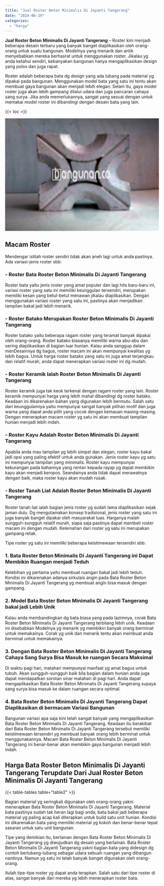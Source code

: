 ```yaml
---
title: "Jual Roster Beton Minimalis Di Jayanti Tangerang"
date: "2024-06-19"
categories: 
  - "harga"
---
```


**Jual Roster Beton Minimalis Di Jayanti Tangerang** – Roster kini menjadi beberapa desain terbaru yang banyak banget diaplikasikan oleh orang-orang untuk suatu bangunan. Modelnya yang menarik dan antik menyebabkan mereka berhasrat untuk menggunakan roster. Jikalau yg anda ketahui sendiri, kebanyakan bangunan hanya mengaplikasikan design yang polos dan juga rapat.

Roster adalah beberapa bata dg design yang ada lubang pada material yg dipakai pada bangunan. Menggunakan model bata yang satu ini tentu akan membuat gaya bangunan akan menjadi lebih elegan. Selain itu, gaya model roster juga akan lebih gampang dilalui udara dan juga pancaran cahaya sang surya. Jika anda memerlukannya, sangat yang sesuai dengan untuk memakai model roster ini dibandingi dengan desain bata yang lain.

{{< toc >}}

![Jual Roster Beton Minimalis Di Jayanti Tangerang](/images/bata-roster-minimalis-15.png)

## Macam Roster

Mendengar istilah roster sendiri tidak akan aneh lagi untuk anda pastinya. Ada variasi-jenis roster sbb:

### \- Roster Bata Roster Beton Minimalis Di Jayanti Tangerang

Roster bata yaitu jenis roster yang amat populer dan lagi hits baru-baru ini, variasi roster yang satu ini memiliki keunggulan tersendiri, merupakan memiliki kesan yang betul-betul menawan jikalau diaplikasikan. Dengan menggunakan variasi roster yang satu ini, pastinya akan menjadikan tampilan bakal jadi lebih menarik.

### \- Roster Batako Merupakan Roster Beton Minimalis Di Jayanti Tangerang

Roster batako yaitu beberapa ragam roster yang teramat banyak dipakai oleh orang-orang. Roster batako biasanya memiliki warna abu-abu dan sering diaplikasikan di bagian luar hunian. Kalau anda sanggup dalam menDesainnya dg bagus, roster macam ini akan mempunyai kwalitas yg lebih bagus. Untuk harga roster batako yang satu ini juga amat terjangkau dan relatif murah, anda dapat menerapkan variasi roster ini dg mudah.

### \- Roster Keramik Ialah Roster Beton Minimalis Di Jayanti Tangerang

Roster keramik juga tak keok terkenal dengan ragam roster yang lain. Roster keramik mempunyai harga yang lebih mahal dibandingi dg roster batako. Keadaan ini dikarenakan bahan yang digunakan lebih bermutu. Salah satu dari keunggulannya yaitu mempunyai sangat banyak pilihan motif dan juga warna yang dapat anda pilih yang cocok dengan kemauan masing-masing. Dengan menerapkan macam roster yg satu ini akan membuat tampilan hunian menjadi lebih indah.

### \- Roster Kayu Adalah Roster Beton Minimalis Di Jayanti Tangerang

Apabila anda mau tampilan yg lebih simpel dan elegan, roster kayu bakal jadi opsi yang paling efektif untuk anda gunakan. Jenis roster kayu yg satu ini mempunyai tampilan yang minimalis. Roster kayu mempunyai kekurangan pada bahannya yang rentan kepada rayap yg dapat membikin kayu akan menjadi keropos. Seandainya anda tidak dapat merawatnya dengan baik, maka roster kayu akan mudah rusak.

### \- Roster Tanah Liat Adalah Roster Beton Minimalis Di Jayanti Tangerang

Roster tanah liat ialah bagian jenis roster yg sudah lama diaplikasikan sejak jaman dulu. Dg mengutamakan konsep tradisional, jenis roster yang satu ini juga banyak banget dipakai oleh masyarakat luas. Harganya malah sungguh-sungguh relatif murah, siapa saja pastinya dapat membeli roster macam ini dengan mudah. Kelemahan dari roster yg satu ini merupakan gampang retak.

Tipe roster yg satu ini memiliki beberapa keistimewaan tersendiri sbb:

### 1\. Bata Roster Beton Minimalis Di Jayanti Tangerang ini Dapat Membikin Ruangan menjadi Teduh

Kelebihan yg pertama yaitu membuat ruangan bakal jadi lebih teduh. Kondisi ini dikarenakan adanya sirkulais angin pada Bata Roster Beton Minimalis Di Jayanti Tangerang yg membuat angin bisa masuk dengan gampang.

### 2\. Model Bata Roster Beton Minimalis Di Jayanti Tangerang bakal jadi Lebih Unik

Kalau anda membandingkan dg bata biasa yang pada lazimnya, corak Bata Roster Beton Minimalis Di Jayanti Tangerang terbilang lebih unik. Keadaan ini disebabkan Modelnya yg menarik yg membikin banyak orang berminat untuk memakainya. Corak yg unik dan menarik tentu akan membuat anda berminat untuk memakainya.

### 3\. Dengan Bata Roster Beton Minimalis Di Jayanti Tangerang Cahaya Sang Surya Bisa Masuk ke ruangan Secara Maksimal

Di waktu pagi hari, matahari mempunyai manfaat yg amat bagus untuk tubuh. Akan sungguh-sungguh baik bila bagian dalam hunian anda juga dapat mendapatkan sorotan sinar matahari di pagi hari. Anda dapat mengaplikasikan Bata Roster Beton Minimalis Di Jayanti Tangerang supaya sang surya bisa masuk ke dalam ruangan secara optimal.

### 4\. Bata Roster Beton Minimalis Di Jayanti Tangerang Dapat Diaplikasikan di bermacam Variasi Bangunan

Bangunan variasi apa saja kini telah sangat banyak yang mengaplikasikan Bata Roster Beton Minimalis Di Jayanti Tangerang. Keadaan itu berakibat dari Bata Roster Beton Minimalis Di Jayanti Tangerang tersebut memiliki keistimewaan tersendiri yg membuat banyak orang lebih berminat untuk menggunakannya. Macam Bata Roster Beton Minimalis Di Jayanti Tangerang ini benar-benar akan membikin gaya bangunan menjadi lebih indah.

## Harga Bata Roster Beton Minimalis Di Jayanti Tangerang Terupdate Dari Jual Roster Beton Minimalis Di Jayanti Tangerang

{{< table-tables table="table2" >}}

Bagian material yg seringkali digunakan oleh orang-orang yakni menerapkan Bata Roster Beton Minimalis Di Jayanti Tangerang. Material bata pastinya sudah tak heran lagi bagi anda, bata bakal jadi beberapa material yg paling acap kali diterapkan untuk build satu unit hunian. Kondisi ini dikarenakan bata yang memiliki material yg kokoh dan benar-benar tepat sasaran untuk satu unit bangunan.

Tipe yang demikian itu, berlainan dengan Bata Roster Beton Minimalis Di Jayanti Tangerang yg diwujudkan dg desain yang berlainan. Bata Roster Beton Minimalis Di Jayanti Tangerang yakni bagian bata yang didesign dg contoh berlubang-lubang sebagai udara sebuah ruangan yang dibangun nantinya. Namun yg satu ini telah banyak banget digunakan oleh orang-orang.

Itulah tipe-tipe roster yg dapat anda terapkan. Salah satu dari tipe roster di atas, sangat banyak dari mereka yg lebih menerapkan roster bata.
